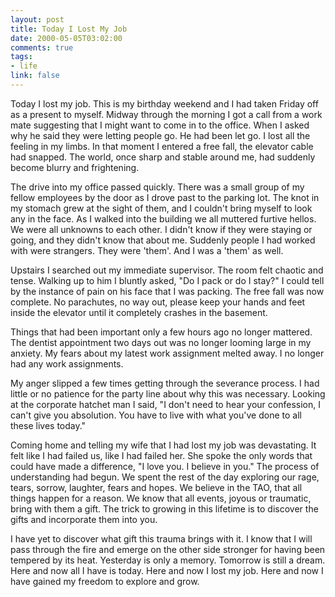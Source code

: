 ```yaml
--- 
layout: post
title: Today I Lost My Job
date: 2000-05-05T03:02:00
comments: true
tags:
- life
link: false
---
```

Today I lost my job. This is my birthday weekend and I had taken Friday off as a present to myself.          Midway through the morning I got a call from a work mate suggesting that I might want to come in to         the office. When I asked why he said they were letting people go. He had been let go. I lost all the         feeling in my limbs. In that moment I entered a free fall, the elevator cable had snapped. The world, once sharp         and stable around me, had suddenly become blurry and frightening.

The drive into my office passed quickly. There was a small group of my fellow employees by the door as I         drove past to the parking lot. The knot in my stomach grew at the sight of them, and I couldn't bring myself to         look any in the face. As I walked into the building we all muttered furtive hellos. We were all unknowns to each         other. I didn't know if they were staying or going, and they didn't know that about me. Suddenly people         I had worked with were strangers. They were 'them'. And I was a 'them' as well.

Upstairs I searched out my immediate supervisor. The room felt chaotic and tense. Walking up to him I bluntly         asked, "Do I pack or do I stay?" I could tell by the instance of pain on his face that I was packing. The free          fall was now complete. No parachutes, no way out, please keep your hands and feet inside the elevator until         it completely crashes in the basement.

Things that had been important only a few hours ago no longer mattered. The dentist appointment two days out was         no longer looming large in my anxiety. My fears about my latest work assignment melted away. I no longer had any         work assignments.

My anger slipped a few times getting through the severance process. I had little or no patience for the party line          about why this was necessary. Looking at the corporate hatchet man I said, "I don't need to hear your confession,          I can't give you absolution. You have to live with what you've done to all these lives today."

Coming home and telling my wife that I had lost my job was devastating. It felt like I had failed us, like I had          failed her. She spoke the only words that could have made a difference, "I love you. I believe in you." The          process of understanding had begun. We spent the rest of the day exploring our rage, tears, sorrow, laughter,          fears and hopes. We believe in the TAO, that all things happen for a reason. We know that all events,          joyous or traumatic, bring with them a gift. The trick to growing in this lifetime is to discover the gifts and          incorporate them into you.

I have yet to discover what gift this trauma brings with it. I know that I will pass through the fire and          emerge on the other side stronger for having been tempered by its heat. Yesterday is only a memory. Tomorrow is          still a dream. Here and now all I have is today. Here and now I lost my job. Here and now I have gained my          freedom to explore and grow.
